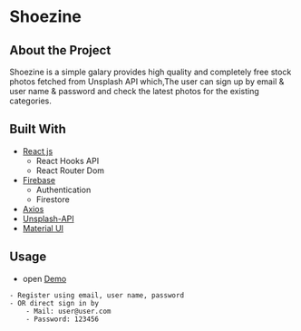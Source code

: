 # Shoezine
## About the Project

Shoezine is a simple galary provides high quality and completely free stock photos fetched from Unsplash API which,The user can sign up by email & user name & password and check the latest photos for the existing categories.

<!-- ## content

- [Built With](#Built-With) -->

## Built With
- [React js](https://reactjs.org/)
    - React Hooks API
    - React Router Dom
- [Firebase](https://firebase.google.com/)
    - Authentication
    - Firestore
- [Axios](https://axios-http.com/docs/intro)
- [Unsplash-API](https://unsplash.com/developers)
- [Material UI](https://mui.com/)

## Usage
- open [Demo](https://shoezine.netlify.app/)
```
- Register using email, user name, password 
- OR direct sign in by 
    - Mail: user@user.com
    - Password: 123456
```